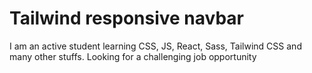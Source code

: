 # Tailwind responsive navbar

I am an active student learning CSS, JS, React, Sass, Tailwind CSS and many other stuffs. Looking for a challenging job opportunity
